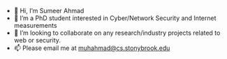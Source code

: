 - 👋 Hi, I’m Sumeer Ahmad
- 👀 I’m a PhD student interested in Cyber/Network Security and Internet measurements
- 💞️ I’m looking to collaborate on any research/industry projects related to web or security. 
- 📫 Please email me at muhahmad@cs.stonybrook.edu

<!---
sumeer2602/sumeer2602 is a ✨ special ✨ repository because its `README.md` (this file) appears on your GitHub profile.
You can click the Preview link to take a look at your changes.
--->
